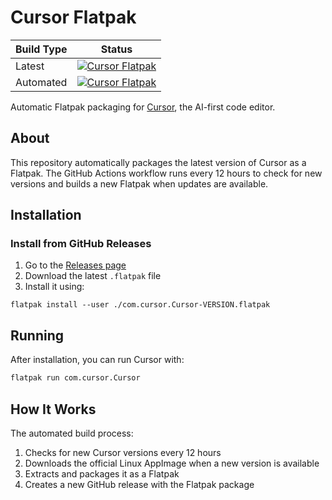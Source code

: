 # Cursor Flatpak

| Build Type | Status |
|------------|---------|
| Latest | [![Cursor Flatpak](https://github.com/t128n/cursor-flatpak/actions/workflows/flatpak.yml/badge.svg)](https://github.com/t128n/cursor-flatpak/actions/workflows/flatpak.yml) |
| Automated | [![Cursor Flatpak](https://github.com/t128n/cursor-flatpak/actions/workflows/flatpak.yml/badge.svg?event=schedule)](https://github.com/t128n/cursor-flatpak/actions/workflows/flatpak.yml) |

Automatic Flatpak packaging for [Cursor](https://cursor.com/), the AI-first code editor.

## About

This repository automatically packages the latest version of Cursor as a Flatpak. The GitHub Actions workflow runs every 12 hours to check for new versions and builds a new Flatpak when updates are available.

## Installation

### Install from GitHub Releases

1. Go to the [Releases page](https://github.com/t128n/cursor-flatpak/releases)
2. Download the latest `.flatpak` file
3. Install it using:

```
flatpak install --user ./com.cursor.Cursor-VERSION.flatpak
```

## Running

After installation, you can run Cursor with:

```bash
flatpak run com.cursor.Cursor
```

## How It Works

The automated build process:
1. Checks for new Cursor versions every 12 hours
2. Downloads the official Linux AppImage when a new version is available
3. Extracts and packages it as a Flatpak
4. Creates a new GitHub release with the Flatpak package